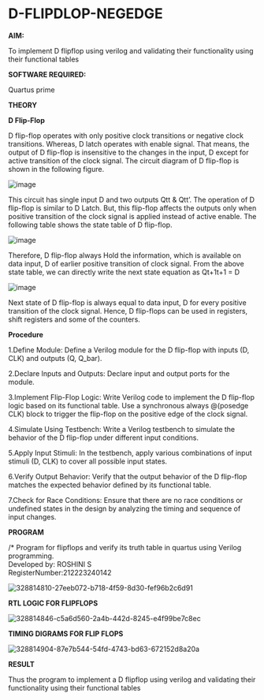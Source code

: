 # D-FLIPDLOP-NEGEDGE

**AIM:**

To implement  D flipflop using verilog and validating their functionality using their functional tables

**SOFTWARE REQUIRED:**

Quartus prime

**THEORY**

**D Flip-Flop**

D flip-flop operates with only positive clock transitions or negative clock transitions. Whereas, D latch operates with enable signal. That means, the output of D flip-flop is insensitive to the changes in the input, D except for active transition of the clock signal. The circuit diagram of D flip-flop is shown in the following figure.

![image](https://github.com/naavaneetha/D-FLIPDLOP-NEGEDGE/assets/154305477/48c81fe8-bc3f-40e7-95e2-519fc155ad51)

This circuit has single input D and two outputs Qtt & Qtt’. The operation of D flip-flop is similar to D Latch. But, this flip-flop affects the outputs only when positive transition of the clock signal is applied instead of active enable. The following table shows the state table of D flip-flop.

![image](https://github.com/naavaneetha/D-FLIPDLOP-NEGEDGE/assets/154305477/e5f3fda7-68ec-4a3a-a0a4-cf6f9cc4ab55)

Therefore, D flip-flop always Hold the information, which is available on data input, D of earlier positive transition of clock signal. From the above state table, we can directly write the next state equation as Qt+1t+1 = D

![image](https://github.com/naavaneetha/D-FLIPDLOP-NEGEDGE/assets/154305477/8592c0d8-2917-4142-91b9-d6c30dd891d2)

Next state of D flip-flop is always equal to data input, D for every positive transition of the clock signal. Hence, D flip-flops can be used in registers, shift registers and some of the counters.

**Procedure**

1.Define Module: Define a Verilog module for the D flip-flop with inputs (D, CLK) and outputs (Q, Q_bar).   

2.Declare Inputs and Outputs: Declare input and output ports for the module.  

3.Implement Flip-Flop Logic: Write Verilog code to implement the D flip-flop logic based on its functional table. Use a synchronous always @(posedge CLK) block to trigger the flip-flop on the positive edge of the clock signal.  

4.Simulate Using Testbench: Write a Verilog testbench to simulate the behavior of the D flip-flop under different input conditions.  

5.Apply Input Stimuli: In the testbench, apply various combinations of input stimuli (D, CLK) to cover all possible input states.  

6.Verify Output Behavior: Verify that the output behavior of the D flip-flop matches the expected behavior defined by its functional table.  

7.Check for Race Conditions: Ensure that there are no race conditions or undefined states in the design by analyzing the timing and sequence of input changes.  


**PROGRAM**

/* Program for flipflops and verify its truth table in quartus using Verilog programming.  
Developed by: ROSHINI S  
RegisterNumber:212223240142  


![328814810-27eeb072-b718-4f59-8d30-fef96b2c6d91](https://github.com/Roshini2201/D-FLIPDLOP-NEGEDGE/assets/154105318/dc6cff07-a639-4e77-a7a7-2527137af044)


**RTL LOGIC FOR FLIPFLOPS**


![328814846-c5a6d560-2a4b-442d-8245-e4f99be7c8ec](https://github.com/Roshini2201/D-FLIPDLOP-NEGEDGE/assets/154105318/20eac16c-b42f-4445-803a-ddd411f6731a)


**TIMING DIGRAMS FOR FLIP FLOPS**

![328814904-87e7b544-54fd-4743-bd63-672152d8a20a](https://github.com/Roshini2201/D-FLIPDLOP-NEGEDGE/assets/154105318/cd31f952-04a2-43c6-b4db-c73abfbd60b5)


**RESULT**

Thus the program to implement a D flipflop using verilog and validating their functionality using their functional tables





